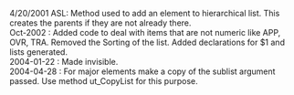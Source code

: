 4/20/2001 ASL: Method used to add an element to hierarchical list. This creates the parents if they are not already there.  Oct-2002 : Added code to deal with items that are not numeric like APP, OVR, TRA. Removed the Sorting of the list. Added declarations for $1 and lists generated.  2004-01-22 : Made invisible.  2004-04-28 : For major elements make a copy of the sublist argument passed. Use method ut_CopyList for this purpose.